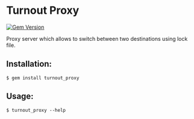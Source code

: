 Turnout Proxy
=============

[![Gem Version](https://badge.fury.io/rb/turnout_proxy.png)](http://badge.fury.io/rb/turnout_proxy)

Proxy server which allows to switch between two destinations using lock file.

Installation:
-------------

    $ gem install turnout_proxy

Usage:
------

    $ turnout_proxy --help

